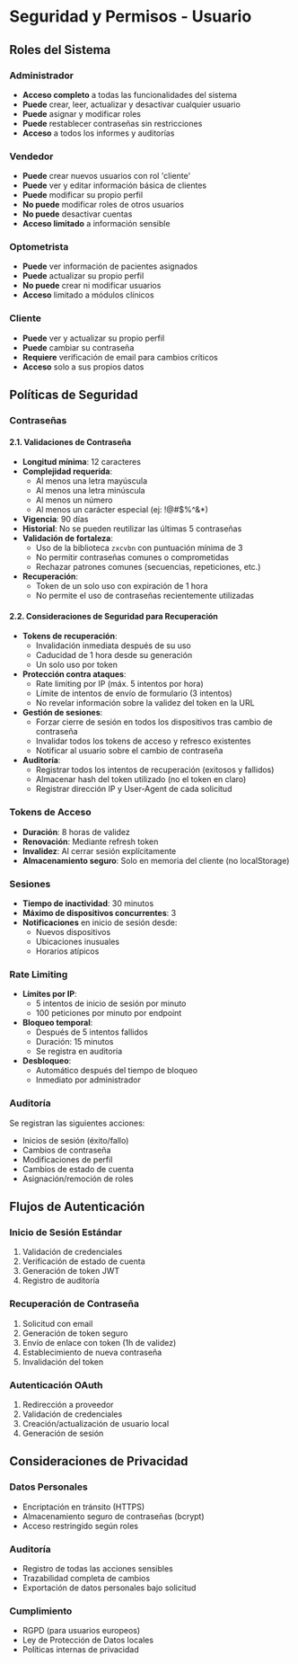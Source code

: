 # Seguridad y Permisos - Usuario

## Roles del Sistema

### Administrador
- **Acceso completo** a todas las funcionalidades del sistema
- **Puede** crear, leer, actualizar y desactivar cualquier usuario
- **Puede** asignar y modificar roles
- **Puede** restablecer contraseñas sin restricciones
- **Acceso** a todos los informes y auditorías

### Vendedor
- **Puede** crear nuevos usuarios con rol 'cliente'
- **Puede** ver y editar información básica de clientes
- **Puede** modificar su propio perfil
- **No puede** modificar roles de otros usuarios
- **No puede** desactivar cuentas
- **Acceso limitado** a información sensible

### Optometrista
- **Puede** ver información de pacientes asignados
- **Puede** actualizar su propio perfil
- **No puede** crear ni modificar usuarios
- **Acceso** limitado a módulos clínicos

### Cliente
- **Puede** ver y actualizar su propio perfil
- **Puede** cambiar su contraseña
- **Requiere** verificación de email para cambios críticos
- **Acceso** solo a sus propios datos

## Políticas de Seguridad

### Contraseñas

#### 2.1. Validaciones de Contraseña
- **Longitud mínima**: 12 caracteres
- **Complejidad requerida**: 
  - Al menos una letra mayúscula
  - Al menos una letra minúscula
  - Al menos un número
  - Al menos un carácter especial (ej: !@#$%^&*)
- **Vigencia**: 90 días
- **Historial**: No se pueden reutilizar las últimas 5 contraseñas
- **Validación de fortaleza**:
  - Uso de la biblioteca `zxcvbn` con puntuación mínima de 3
  - No permitir contraseñas comunes o comprometidas
  - Rechazar patrones comunes (secuencias, repeticiones, etc.)
- **Recuperación**: 
  - Token de un solo uso con expiración de 1 hora
  - No permite el uso de contraseñas recientemente utilizadas

#### 2.2. Consideraciones de Seguridad para Recuperación
- **Tokens de recuperación**:
  - Invalidación inmediata después de su uso
  - Caducidad de 1 hora desde su generación
  - Un solo uso por token
- **Protección contra ataques**:
  - Rate limiting por IP (máx. 5 intentos por hora)
  - Límite de intentos de envío de formulario (3 intentos)
  - No revelar información sobre la validez del token en la URL
- **Gestión de sesiones**:
  - Forzar cierre de sesión en todos los dispositivos tras cambio de contraseña
  - Invalidar todos los tokens de acceso y refresco existentes
  - Notificar al usuario sobre el cambio de contraseña
- **Auditoría**:
  - Registrar todos los intentos de recuperación (exitosos y fallidos)
  - Almacenar hash del token utilizado (no el token en claro)
  - Registrar dirección IP y User-Agent de cada solicitud

### Tokens de Acceso
- **Duración**: 8 horas de validez
- **Renovación**: Mediante refresh token
- **Invalidez**: Al cerrar sesión explícitamente
- **Almacenamiento seguro**: Solo en memoria del cliente (no localStorage)

### Sesiones
- **Tiempo de inactividad**: 30 minutos
- **Máximo de dispositivos concurrentes**: 3
- **Notificaciones** en inicio de sesión desde:
  - Nuevos dispositivos
  - Ubicaciones inusuales
  - Horarios atípicos

### Rate Limiting
- **Límites por IP**:
  - 5 intentos de inicio de sesión por minuto
  - 100 peticiones por minuto por endpoint
- **Bloqueo temporal**:
  - Después de 5 intentos fallidos
  - Duración: 15 minutos
  - Se registra en auditoría
- **Desbloqueo**:
  - Automático después del tiempo de bloqueo
  - Inmediato por administrador

### Auditoría
Se registran las siguientes acciones:
- Inicios de sesión (éxito/fallo)
- Cambios de contraseña
- Modificaciones de perfil
- Cambios de estado de cuenta
- Asignación/remoción de roles

## Flujos de Autenticación

### Inicio de Sesión Estándar
1. Validación de credenciales
2. Verificación de estado de cuenta
3. Generación de token JWT
4. Registro de auditoría

### Recuperación de Contraseña
1. Solicitud con email
2. Generación de token seguro
3. Envío de enlace con token (1h de validez)
4. Establecimiento de nueva contraseña
5. Invalidación del token

### Autenticación OAuth
1. Redirección a proveedor
2. Validación de credenciales
3. Creación/actualización de usuario local
4. Generación de sesión

## Consideraciones de Privacidad

### Datos Personales
- Encriptación en tránsito (HTTPS)
- Almacenamiento seguro de contraseñas (bcrypt)
- Acceso restringido según roles

### Auditoría
- Registro de todas las acciones sensibles
- Trazabilidad completa de cambios
- Exportación de datos personales bajo solicitud

### Cumplimiento
- RGPD (para usuarios europeos)
- Ley de Protección de Datos locales
- Políticas internas de privacidad

